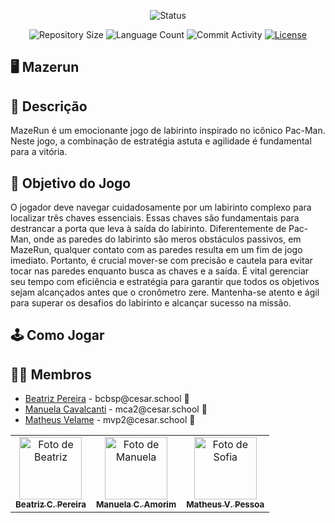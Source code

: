 <p align="center">
  <img
    src="https://img.shields.io/badge/Status-Em%20desenvolvimento-green?style=flat-square"
    alt="Status"
  />
</p>

<p align="center">
  <img
    src="https://img.shields.io/github/repo-size/Sofia-Saraiva/Semester3-CESAR-School?style=flat"
    alt="Repository Size"
  />
  <img
    src="https://img.shields.io/github/languages/count/Sofia-Saraiva/Semester3-CESAR-School?style=flat&logo=python"
    alt="Language Count"
  />
  <img
    src="https://img.shields.io/github/commit-activity/t/Sofia-Saraiva/Semester3-CESAR-School?style=flat&logo=github"
    alt="Commit Activity"
  />
  <a href="LICENSE.md"
    ><img
      src="https://img.shields.io/github/license/Sofia-Saraiva/Semester3-CESAR-School"
      alt="License"
  /></a>
</p>

## 🖥️ Mazerun


## 📄 Descrição

<p>MazeRun é um emocionante jogo de labirinto inspirado no icônico Pac-Man. Neste jogo, a combinação de estratégia astuta e agilidade é fundamental para a vitória. </p>

## 🎲 Objetivo do Jogo

<p>O jogador deve navegar cuidadosamente por um labirinto complexo para localizar três chaves essenciais. Essas chaves são fundamentais para destrancar a porta que leva à saída do labirinto. Diferentemente de Pac-Man, onde as paredes do labirinto são meros obstáculos passivos, em MazeRun, qualquer contato com as paredes resulta em um fim de jogo imediato. Portanto, é crucial mover-se com precisão e cautela para evitar tocar nas paredes enquanto busca as chaves e a saída. É vital gerenciar seu tempo com eficiência e estratégia para garantir que todos os objetivos sejam alcançados antes que o cronômetro zere. Mantenha-se atento e ágil para superar os desafios do labirinto e alcançar sucesso na missão.</p>

## 🕹️ Como Jogar


## 👩‍💻 Membros

<ul>
  <li>
    <a href="https://github.com/biapereira2">Beatriz Pereira</a> -
    bcbsp@cesar.school 📩
  </li>
  <li>
    <a href="https://github.com/Manuelaamorim">Manuela Cavalcanti</a> -
    mca2@cesar.school 📩
  </li>
  <li>
    <a href="https://github.com/MatheusVelame">Matheus Velame</a> -
    mvp2@cesar.school 📩
  </li>
</ul>

<table>
  <tr>
    <td align="center">
      <a href="https://github.com/biapereira2">
        <img src="https://avatars3.githubusercontent.com/biapereira2" width="100px;" alt="Foto de Beatriz"/><br>
        <sub>
          <b>Beatriz C. Pereira</b>
        </sub>
      </a>
    </td>
    <td align="center">
      <a href="https://github.com/Manuelaamorim">
        <img src="https://avatars.githubusercontent.com/Manuelaamorim" width="100px;" alt="Foto de Manuela"/><br>
        <sub>
          <b>Manuela C. Amorim</b>
        </sub>
      </a>
    </td>
    <td align="center">
      <a href="https://github.com/MatheusVelame">
        <img src="https://avatars.githubusercontent.com/MatheusVelame" width="100px;" alt="Foto de Sofia"/><br>
        <sub>
          <b>Matheus V. Pessoa</b>
        </sub>
      </a>
    </td>
  </tr>
</table>
